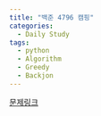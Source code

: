 ```yaml
---
title: "백준 4796 캠핑"
categories:
  - Daily Study
tags:
  - python
  - Algorithm
  - Greedy
  - Backjon
---
```



[문제링크](https://www.acmicpc.net/problem/4796)


<script src="https://gist.github.com/ac6b75faa0203a68a5b2793c245ca394.js"></script>